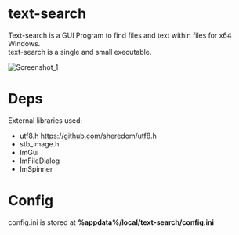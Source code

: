 # text-search
Text-search is a GUI Program to find files and text within files for x64 Windows. <br>
text-search is a single and small executable.

![Screenshot_1](https://github.com/aldrik-ramaekers/text-search/assets/22401766/35c40946-58ee-4079-a1ec-b925075dad16)

# Deps
External libraries used:
- utf8.h https://github.com/sheredom/utf8.h
- stb_image.h
- ImGui
- ImFileDialog
- ImSpinner

# Config
config.ini is stored at __%appdata%/local/text-search/config.ini__
